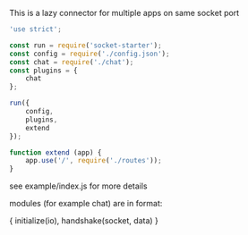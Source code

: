 This is a lazy connector for multiple apps on same socket port

```javascript
'use strict';

const run = require('socket-starter');
const config = require('./config.json');
const chat = require('./chat');
const plugins = {
	chat
};

run({
    config,
    plugins,
    extend
});

function extend (app) {
    app.use('/', require('./routes'));
}
```

see example/index.js for more details

modules (for example chat) are in format:

{ initialize(io), handshake(socket, data) }
